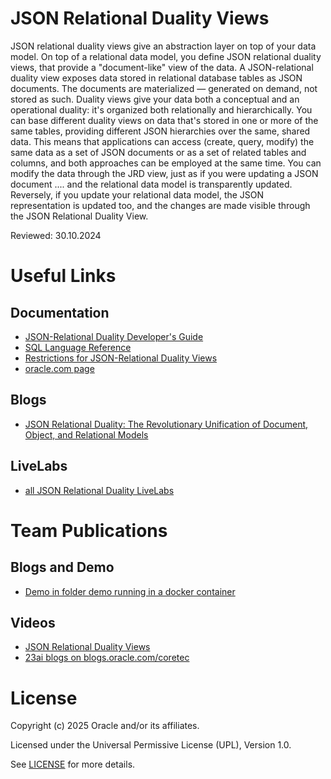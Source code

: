 # JSON Relational Duality Views

JSON relational duality views give an abstraction layer on top of your data model. On top of a relational data model, you define JSON relational duality views, that provide a "document-like" view of the data. A JSON-relational duality view exposes data stored in relational database tables as JSON documents. The documents are materialized — generated on demand, not stored as such. Duality views give your data both a conceptual and an operational duality: it's organized both relationally and hierarchically. You can base different duality views on data that's stored in one or more of the same tables, providing different JSON hierarchies over the same, shared data.
This means that applications can access (create, query, modify) the same data as a set of JSON documents or as a set of related tables and columns, and both approaches can be employed at the same time. You can modify the data through the JRD view, just as if you were updating a JSON document .... and the relational data model is transparently updated.
Reversely, if you update your relational data model, the JSON representation is updated too, and the changes are made visible through the JSON Relational Duality View.

Reviewed: 30.10.2024

# Useful Links  

## Documentation
 
- [JSON-Relational Duality Developer's Guide](https://docs.oracle.com/en/database/oracle/oracle-database/23/jsnvu/index.html)
- [SQL Language Reference](https://docs.oracle.com/en/database/oracle/oracle-database/23/sqlrf/create-json-relational-duality-view.html)
- [Restrictions for JSON-Relational Duality Views](https://docs.oracle.com/en/database/oracle/oracle-database/23/rnfre/json-duality-views-restrictions.html)
- [oracle.com page](https://www.oracle.com/database/json-relational-duality/)

## Blogs

- [JSON Relational Duality: The Revolutionary Unification of Document, Object, and Relational Models](https://blogs.oracle.com/database/post/json-relational-duality-app-dev)


## LiveLabs   

- [all JSON Relational Duality LiveLabs](https://apexapps.oracle.com/pls/apex/f?p=133:100:105527022504069::::SEARCH:JSOn%20Duality) 

# Team Publications

## Blogs and Demo

- [Demo in folder demo running in a docker container](https://github.com/oracle-devrel/technology-engineering/tree/main/data-platform/core-converged-db/database-23c/json-relational-duality-views/demo)

## Videos

- [JSON Relational Duality Views](https://youtu.be/YMftyjrEpnU)
- [23ai blogs on blogs.oracle.com/coretec](https://blogs.oracle.com/coretec/category/cased-concurrency-control-rt-23ai)
 
# License

Copyright (c) 2025 Oracle and/or its affiliates.

Licensed under the Universal Permissive License (UPL), Version 1.0.

See [LICENSE](https://github.com/oracle-devrel/technology-engineering/blob/main/LICENSE) for more details.
